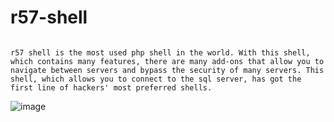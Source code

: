 # r57-shell
 ```

r57 shell is the most used php shell in the world. With this shell, which contains many features, there are many add-ons that allow you to navigate between servers and bypass the security of many servers. This shell, which allows you to connect to the sql server, has got the first line of hackers' most preferred shells.
```
![image](https://user-images.githubusercontent.com/91090392/135725217-855dbf71-d198-4d2c-bdbb-d4090adfb684.png)
